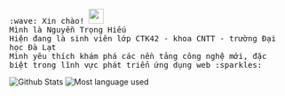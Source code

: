 <p>
  <samp>
    :wave: Xin chào! <img src="https://user-images.githubusercontent.com/5679180/79618120-0daffb80-80be-11ea-819e-d2b0fa904d07.gif" width="27px">
    <br> Mình là Nguyễn Trọng Hiếu
    <br> Hiện đang là sinh viên lớp CTK42 - khoa CNTT - trường Đại học Đà Lạt
    <br> Mình yêu thích khám phá các nền tảng công nghệ mới, đặc biệt trong lĩnh vực phát triển ứng dụng web :sparkles:<br>
  </samp>
</p>
<div>
  <img alt="Github Stats" src="thanh-github-stats.vercel.app/api?username=dalatcoder&hide=stars&count_private=true&show_icons=true&hide_border=true" />
  <img alt="Most language used" src="https://github-readme-stats.vercel.app/api/top-langs/?username=dalatcoder&layout=compact&hide_border=true" />
<div>

